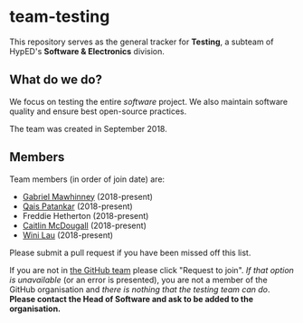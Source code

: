 # team-testing
This repository serves as the general tracker for **Testing**, a subteam of HypED's **Software & Electronics** division.

## What do we do?
We focus on testing the entire _software_ project. We also maintain software quality and ensure best open-source practices.

The team was created in September 2018.

## Members

Team members (in order of join date) are:

- [Gabriel Mawhinney](https://github.com/GabrielM98) (2018-present)
- [Qais Patankar](https://github.com/qaisjp) (2018-present)
- Freddie Hetherton (2018-present)
- [Caitlin McDougall](https://github.com/caitlin-mcdougall) (2018-present)
- [Wini Lau](https://github.com/winilau) (2018-present)

Please submit a pull request if you have been missed off this list.

If you are not in [the GitHub team](https://github.com/orgs/Hyp-ed/teams/testing/members) please click "Request to join".
_If that option is unavailable_ (or an error is presented), you are not a member of the GitHub organisation and _there is nothing that the testing team can do_. **Please contact the Head of Software and ask to be added to the organisation.**
